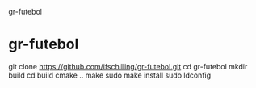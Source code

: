 gr-futebol
# gr-futebol
git clone https://github.com/ifschilling/gr-futebol.git
cd gr-futebol
mkdir build
cd build
cmake ..
make
sudo make install
sudo ldconfig
